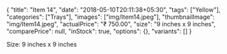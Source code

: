 {
    "title": "Item 14",
    "date": "2018-05-10T20:11:38+05:30",
    "tags": ["Yellow"],
    "categories": ["Trays"],
    "images": ["img/Item14.jpeg"],
    "thumbnailImage": "img/Item14.jpeg",
    "actualPrice": "₹ 750.00",
    "size": "9 inches x 9 inches",
    "comparePrice": null,
    "inStock": true,
    "options": {},
    "variants": []
}

Size: 9 inches x 9 inches
